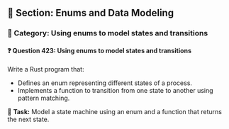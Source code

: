 ## 📘 Section: Enums and Data Modeling  
### 🔹 Category: Using enums to model states and transitions  
#### ❓ Question 423: Using enums to model states and transitions

Write a Rust program that:

- Defines an enum representing different states of a process.
- Implements a function to transition from one state to another using pattern matching.

🔧 **Task:** Model a state machine using an enum and a function that returns the next state.
